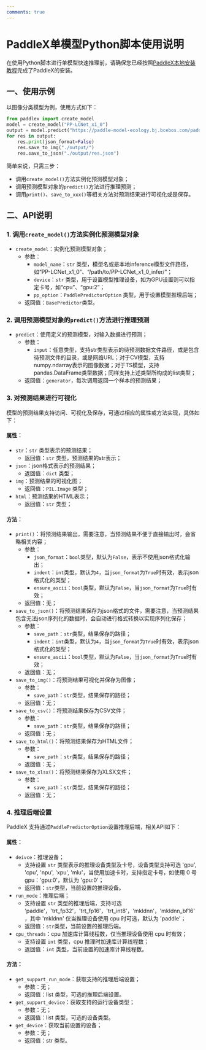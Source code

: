 ```yaml
---
comments: true
---
```


# PaddleX单模型Python脚本使用说明

在使用Python脚本进行单模型快速推理前，请确保您已经按照[PaddleX本地安装教程](../../installation/installation.md)完成了PaddleX的安装。

## 一、使用示例
以图像分类模型为例，使用方式如下：

```python
from paddlex import create_model
model = create_model("PP-LCNet_x1_0")
output = model.predict("https://paddle-model-ecology.bj.bcebos.com/paddlex/imgs/demo_image/general_image_classification_001.jpg", batch_size=1)
for res in output:
    res.print(json_format=False)
    res.save_to_img("./output/")
    res.save_to_json("./output/res.json")
```
简单来说，只需三步：

* 调用`create_model()`方法实例化预测模型对象；
* 调用预测模型对象的`predict()`方法进行推理预测；
* 调用`print()`、`save_to_xxx()`等相关方法对预测结果进行可视化或是保存。

## 二、API说明
### 1. 调用`create_model()`方法实例化预测模型对象
* `create_model`：实例化预测模型对象；
  * 参数：
    * `model_name`：`str` 类型，模型名或是本地inference模型文件路径，如“PP-LCNet_x1_0”、“/path/to/PP-LCNet_x1_0_infer/”；
    * `device`：`str` 类型，用于设置模型推理设备，如为GPU设置则可以指定卡号，如“cpu”、“gpu:2”；
    * `pp_option`：`PaddlePredictorOption` 类型，用于设置模型推理后端；
  * 返回值：`BasePredictor`类型。
### 2. 调用预测模型对象的`predict()`方法进行推理预测
* `predict`：使用定义的预测模型，对输入数据进行预测；
  * 参数：
    * `input`：任意类型，支持str类型表示的待预测数据文件路径，或是包含待预测文件的目录，或是网络URL；对于CV模型，支持numpy.ndarray表示的图像数据；对于TS模型，支持pandas.DataFrame类型数据；同样支持上述类型所构成的list类型；
  * 返回值：`generator`，每次调用返回一个样本的预测结果；
### 3. 对预测结果进行可视化
模型的预测结果支持访问、可视化及保存，可通过相应的属性或方法实现，具体如下：
#### 属性：
* `str`：`str` 类型表示的预测结果；
  * 返回值：`str` 类型，预测结果的str表示；
* `json`：json格式表示的预测结果；
  * 返回值：`dict` 类型；
* `img`：预测结果的可视化图；
  * 返回值：`PIL.Image` 类型；
* `html`：预测结果的HTML表示；
  * 返回值：`str` 类型；
#### 方法：
* `print()`：将预测结果输出，需要注意，当预测结果不便于直接输出时，会省略相关内容；
  * 参数：
    * `json_format`：`bool`类型，默认为`False`，表示不使用json格式化输出；
    * `indent`：`int`类型，默认为`4`，当`json_format`为`True`时有效，表示json格式化的类型；
    * `ensure_ascii`：`bool`类型，默认为`False`，当`json_format`为`True`时有效；
  * 返回值：无；
* `save_to_json()`：将预测结果保存为json格式的文件，需要注意，当预测结果包含无法json序列化的数据时，会自动进行格式转换以实现序列化保存；
  * 参数：
    * `save_path`：`str`类型，结果保存的路径；
    * `indent`：`int`类型，默认为`4`，当`json_format`为`True`时有效，表示json格式化的类型；
    * `ensure_ascii`：`bool`类型，默认为`False`，当`json_format`为`True`时有效；
  * 返回值：无；
* `save_to_img()`：将预测结果可视化并保存为图像；
  * 参数：
    * `save_path`：`str`类型，结果保存的路径；
  * 返回值：无；
* `save_to_csv()`：将预测结果保存为CSV文件；
  * 参数：
    * `save_path`：`str`类型，结果保存的路径；
  * 返回值：无；
* `save_to_html()`：将预测结果保存为HTML文件；
  * 参数：
    * `save_path`：`str`类型，结果保存的路径；
  * 返回值：无；
* `save_to_xlsx()`：将预测结果保存为XLSX文件；
  * 参数：
    * `save_path`：`str`类型，结果保存的路径；
  * 返回值：无；

### 4. 推理后端设置

PaddleX 支持通过`PaddlePredictorOption`设置推理后端，相关API如下：

#### 属性：

* `deivce`：推理设备；
  * 支持设置 `str` 类型表示的推理设备类型及卡号，设备类型支持可选 'gpu', 'cpu', 'npu', 'xpu', 'mlu'，当使用加速卡时，支持指定卡号，如使用 0 号 gpu：'gpu:0'，默认为 'gpu:0'；
  * 返回值：`str`类型，当前设置的推理设备。
* `run_mode`：推理后端；
  * 支持设置 `str` 类型的推理后端，支持可选 'paddle'，'trt_fp32'，'trt_fp16'，'trt_int8'，'mkldnn'，'mkldnn_bf16'，其中 'mkldnn' 仅当推理设备使用 cpu 时可选，默认为 'paddle'；
  * 返回值：`str`类型，当前设置的推理后端。
* `cpu_threads`：cpu 加速库计算线程数，仅当推理设备使用 cpu 时有效；
  * 支持设置 `int` 类型，cpu 推理时加速库计算线程数；
  * 返回值：`int` 类型，当前设置的加速库计算线程数。

#### 方法：
* `get_support_run_mode`：获取支持的推理后端设置；
  * 参数：无；
  * 返回值：list 类型，可选的推理后端设置。
* `get_support_device`：获取支持的运行设备类型；
  * 参数：无；
  * 返回值：list 类型，可选的设备类型。
* `get_device`：获取当前设置的设备；
  * 参数：无；
  * 返回值：str 类型。
